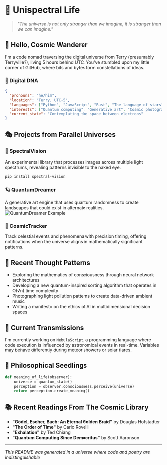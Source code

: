 # 🌌 Unispectral Life

> _"The universe is not only stranger than we imagine, it is stranger than we can imagine."_

## 👋 Hello, Cosmic Wanderer

I'm a code nomad traversing the digital universe from Terry (presumably Terryville?), living 5 hours behind UTC. You've stumbled upon my little corner of GitHub, where bits and bytes form constellations of ideas.

### 🧬 Digital DNA

```json
{
  "pronouns": "he/him",
  "location": "Terry, UTC-5",
  "languages": ["Python", "JavaScript", "Rust", "The language of stars"],
  "interests": ["Quantum computing", "Generative art", "Cosmic photography", "Existential mathematics"],
  "current_state": "Contemplating the space between electrons"
}
```

## 🎭 Projects from Parallel Universes

### 🔮 SpectralVision

An experimental library that processes images across multiple light spectrums, revealing patterns invisible to the naked eye.

```bash
pip install spectral-vision
```

### 🪐 QuantumDreamer

A generative art engine that uses quantum randomness to create landscapes that could exist in alternate realities.
![QuantumDreamer Example](https://via.placeholder.com/600x200?text=Quantum+Visualizations)

### 🌠 CosmicTracker

Track celestial events and phenomena with precision timing, offering notifications when the universe aligns in mathematically significant patterns.

## 🌈 Recent Thought Patterns

- Exploring the mathematics of consciousness through neural network architectures
- Developing a new quantum-inspired sorting algorithm that operates in O(√n) time complexity
- Photographing light pollution patterns to create data-driven ambient music
- Writing a manifesto on the ethics of AI in multidimensional decision spaces

## 🔭 Current Transmissions

I'm currently working on `NebulaScript`, a programming language where code execution is influenced by astronomical events in real-time. Variables may behave differently during meteor showers or solar flares.


## 🌱 Philosophical Seedlings

```python
def meaning_of_life(observer):
    universe = quantum_state()
    perception = observer.consciousness.perceive(universe)
    return perception.create_meaning()
```

## 📚 Recent Readings From The Cosmic Library

- **"Gödel, Escher, Bach: An Eternal Golden Braid"** by Douglas Hofstadter
- **"The Order of Time"** by Carlo Rovelli
- **"Exhalation"** by Ted Chiang
- **"Quantum Computing Since Democritus"** by Scott Aaronson

---

_This README was generated in a universe where code and poetry are indistinguishable_
